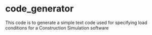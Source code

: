 # code_generator
This code is to generate  a simple text code used for specifying load conditions for a Construction Simulation software
